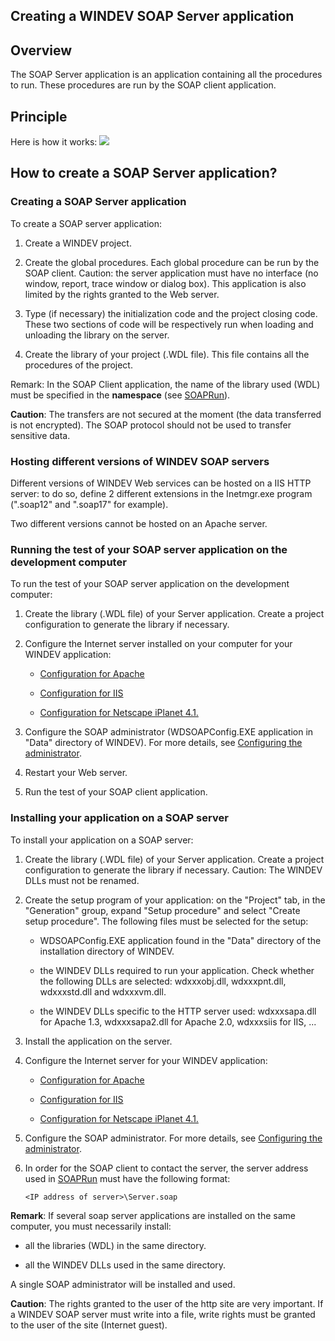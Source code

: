 


## Creating a WINDEV SOAP Server application
			



<a name="NOTE1"></a>
<a name="NOTE1_1"></a>


## Overview
<a name="overview_ELTTEXTE000179"></a>
The SOAP Server application is an application containing all the procedures to run. These procedures are run by the SOAP client application.

<a name="NOTE2"></a>
<a name="NOTE2_1"></a>


## Principle
<a name="principle_ELTTEXTE000203"></a>
Here is how it works: ![](https://doc.pcsoft.fr/en-US/images/image.awp?langid=3&name=Soap_Serveur.gif)


<a name="NOTE3"></a>
<a name="NOTE3_1"></a>


## How to create a SOAP Server application?
<a name="how_create_soap_server_application_ELTTEXTE000227"></a>


### Creating a SOAP Server application
<a name="creating_soap_server_application_ELTPARAGRAPHE000026"></a>

To create a SOAP server application: 

1. Create a WINDEV project.

2. Create the global procedures. Each global procedure can be run by the SOAP client. 
	Caution: the server application must have no interface (no window, report, trace window or dialog box). This application is also limited by the rights granted to the Web server.

3. Type (if necessary) the initialization code and the project closing code. These two sections of code will be respectively run when loading and unloading the library on the server.

4. Create the library of your project (.WDL file). This file contains all the procedures of the project.




Remark: In the SOAP Client application, the name of the library used (WDL) must be specified in the **namespace** (see [SOAPRun](../WDLang3/3069013.md)).

**Caution**: The transfers are not secured at the moment (the data transferred is not encrypted). The SOAP protocol should not be used to transfer sensitive data.
<a name="NOTE3_2"></a>


### Hosting different versions of WINDEV SOAP servers
<a name="hosting_different_versions_windev_soap_servers_ELTPARAGRAPHE000047"></a>

Different versions of WINDEV Web services can be hosted on a IIS HTTP server: to do so, define 2 different extensions in the Inetmgr.exe program (".soap12" and ".soap17" for example).

Two different versions cannot be hosted on an Apache server.
<a name="NOTE3_3"></a>


### Running the test of your SOAP server application on the development computer
<a name="running_the_test_your_soap_server_application_the_development_computer_ELTPARAGRAPHE000056"></a>

To run the test of your SOAP server application on the development computer: 

1. Create the library (.WDL file) of your Server application. Create a project configuration to generate the library if necessary.

2. Configure the Internet server installed on your computer for your WINDEV application:

	- [Configuration for Apache](../WDLang3/3086004.md)

	- [Configuration for IIS](../WDLang3/3086005.md)

	- [Configuration for Netscape iPlanet 4.1.](../WDLang3/3086006.md)




3. Configure the SOAP administrator (WDSOAPConfig.EXE application in "Data" directory of WINDEV). For more details, see [Configuring the administrator](../WDLang3/3086007.md).

4. Restart your Web server.

5. Run the test of your SOAP client application.



<a name="NOTE3_4"></a>


### Installing your application on a SOAP server
<a name="installing_your_application_soap_server_ELTPARAGRAPHE000079"></a>

To install your application on a SOAP server: 

1. Create the library (.WDL file) of your Server application. Create a project configuration to generate the library if necessary. 
	Caution: The WINDEV DLLs must not be renamed.

2. Create the setup program of your application: on the "Project" tab, in the "Generation" group, expand "Setup procedure" and select "Create setup procedure".
	The following files must be selected for the setup:

	- WDSOAPConfig.EXE application found in the "Data" directory of the installation directory of WINDEV.

	- the WINDEV DLLs required to run your application. Check whether the following DLLs are selected: wdxxxobj.dll, wdxxxpnt.dll, wdxxxstd.dll and wdxxxvm.dll.

	- the WINDEV DLLs specific to the HTTP server used: wdxxxsapa.dll for Apache 1.3, wdxxxsapa2.dll for Apache 2.0, wdxxxsiis for IIS, ...




3. Install the application on the server.  

4. Configure the Internet server for your WINDEV application:

	- [Configuration for Apache](../WDLang3/3086004.md)

	- [Configuration for IIS](../WDLang3/3086005.md)

	- [Configuration for Netscape iPlanet 4.1.](../WDLang3/3086006.md)




5. Configure the SOAP administrator. For more details, see [Configuring the administrator](../WDLang3/3086007.md).

6. In order for the SOAP client to contact the server, the server address used in [SOAPRun](../WDLang3/3069013.md) must have the following format:
	
	```txt
	<IP address of server>\Server.soap
	```





**Remark**: If several soap server applications are installed on the same computer, you must necessarily install:

- all the libraries (WDL) in the same directory.

- all the WINDEV DLLs used in the same directory.




A single SOAP administrator will be installed and used.

**Caution**: The rights granted to the user of the http site are very important. If a WINDEV SOAP server must write into a file, write rights must be granted to the user of the site (Internet guest).


